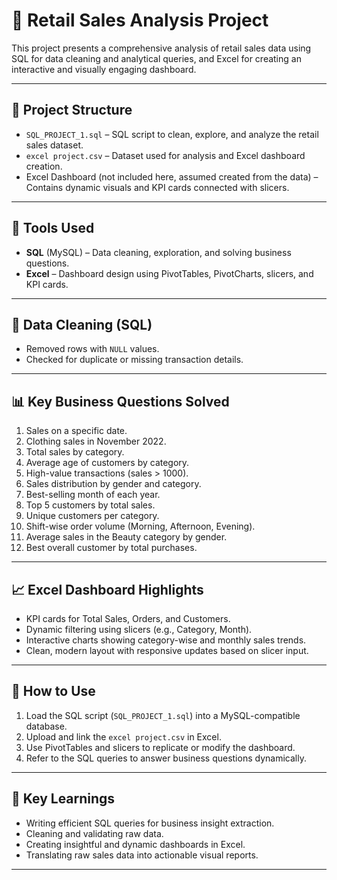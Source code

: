 # 🛒 Retail Sales Analysis Project

This project presents a comprehensive analysis of retail sales data using SQL for data cleaning and analytical queries, and Excel for creating an interactive and visually engaging dashboard.

---

## 📂 Project Structure

- `SQL_PROJECT_1.sql` – SQL script to clean, explore, and analyze the retail sales dataset.
- `excel project.csv` – Dataset used for analysis and Excel dashboard creation.
- Excel Dashboard (not included here, assumed created from the data) – Contains dynamic visuals and KPI cards connected with slicers.

---

## 🔧 Tools Used

- **SQL** (MySQL) – Data cleaning, exploration, and solving business questions.
- **Excel** – Dashboard design using PivotTables, PivotCharts, slicers, and KPI cards.

---

## 🧹 Data Cleaning (SQL)
- Removed rows with `NULL` values.
- Checked for duplicate or missing transaction details.

---

## 📊 Key Business Questions Solved

1. Sales on a specific date.
2. Clothing sales in November 2022.
3. Total sales by category.
4. Average age of customers by category.
5. High-value transactions (sales > 1000).
6. Sales distribution by gender and category.
7. Best-selling month of each year.
8. Top 5 customers by total sales.
9. Unique customers per category.
10. Shift-wise order volume (Morning, Afternoon, Evening).
11. Average sales in the Beauty category by gender.
12. Best overall customer by total purchases.

---

## 📈 Excel Dashboard Highlights

- KPI cards for Total Sales, Orders, and Customers.
- Dynamic filtering using slicers (e.g., Category, Month).
- Interactive charts showing category-wise and monthly sales trends.
- Clean, modern layout with responsive updates based on slicer input.

---

## 📌 How to Use

1. Load the SQL script (`SQL_PROJECT_1.sql`) into a MySQL-compatible database.
2. Upload and link the `excel project.csv` in Excel.
3. Use PivotTables and slicers to replicate or modify the dashboard.
4. Refer to the SQL queries to answer business questions dynamically.

---

## 🚀 Key Learnings

- Writing efficient SQL queries for business insight extraction.
- Cleaning and validating raw data.
- Creating insightful and dynamic dashboards in Excel.
- Translating raw sales data into actionable visual reports.

---


